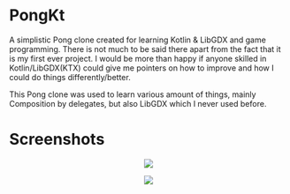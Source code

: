# PongKt

A simplistic Pong clone created for learning Kotlin & LibGDX and game programming.
There is not much to be said there apart from the fact that it is my first ever project. I would be more than happy if anyone skilled in Kotlin/LibGDX(KTX) could give me pointers on how to improve and how I could do things differently/better.

This Pong clone was used to learn various amount of things, mainly Composition by delegates, but also LibGDX which I never used before.

# Screenshots

<p align="center">
  <img src="https://i.imgur.com/B52EUiq.png" />
</p>

<p align="center">
  <img src="https://i.imgur.com/UBYO1r3.png" />
</p>
